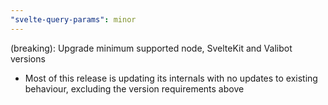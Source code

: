 ```yaml
---
"svelte-query-params": minor
---
```


(breaking): Upgrade minimum supported node, SvelteKit and Valibot versions

- Most of this release is updating its internals with no updates to existing behaviour, excluding the version requirements above
